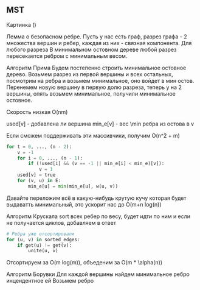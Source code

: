 ## MST
Картинка ()

Лемма о безопасном ребре.
Пусть у нас есть граф, разрез графа - 2 множества вершин и ребер, каждая из них - связная компонента. Для любого разреза 
В минимальном остовном дереве любой разрез пересекается ребром с минимальным весом.

Алгоритм Прима
Будем постепенно строить минимальное остовное дерево. Возьмем разрез из первой вершины и всех оcтальных, посмотрим на ребра и возьмем минимальное, оно войдет в мин остов. Перенемем новую вершину в первую долю разреза, теперь у на 2 вершины, опять возьмем минимальное, получили минимальное остовное.

Скорость низкая O(nm)


used[v] - добавлена ли вершина
min_e[v] - вес \min ребра из остова в v

Если сможем поддерживать эти массивчики, получим O(n^2 + m)

```py
for t = 0, ..., (n - 2):
	v = -1
	for i = 0, ..., (n - 1):
		if (!used[i] && (v == -1 || min_e[i] < min_e)[v]):
			v = 1
	used[v] = true
	for (v, u) in E:
		min_e[u] = min(min_e[u], w(u, v))
```

Давайте переложим всё в какую-нибудь крутую кучу которая будет выдаватть минимальный, это ускорит нас до O(m+n log(n))


Алгоритм Крускала
sort всех ребер по весу, будет идти по ним и если не получается циклов, добавляем в ответ

```py
# Ребра уже отсортировали
for (u, v) in sorted_edges:
	if get(u) != get(v):
		unite(u, v)
```

Отсортируем за O(m log(m)), объеденим за O(m * \alpha(n))


Алгоритм Борувки
Для каждой вершины найдем минимальное ребро инцендентное ей
Возьмем ребро